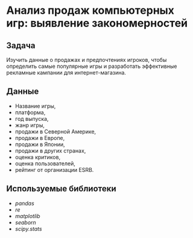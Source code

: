 # Анализ продаж компьютерных игр: выявление закономерностей

## Задача
Изучить данные о продажах и предпочтениях игроков, чтобы определить самые популярные игры и разработать эффективные рекламные кампании для интернет-магазина.

## Данные
- Название игры,
- платформа,
- год выпуска,
- жанр игры,
- продажи в Северной Америке,
- продажи в Европе,
- продажи в Японии,
- продажи в других странах,
- оценка критиков,
- оценка пользователей,
- рейтинг от организации ESRB.

## Используемые библиотеки
- *pandas*
- *re*
- *matplotlib*
- *seaborn*
- *scipy.stats*
